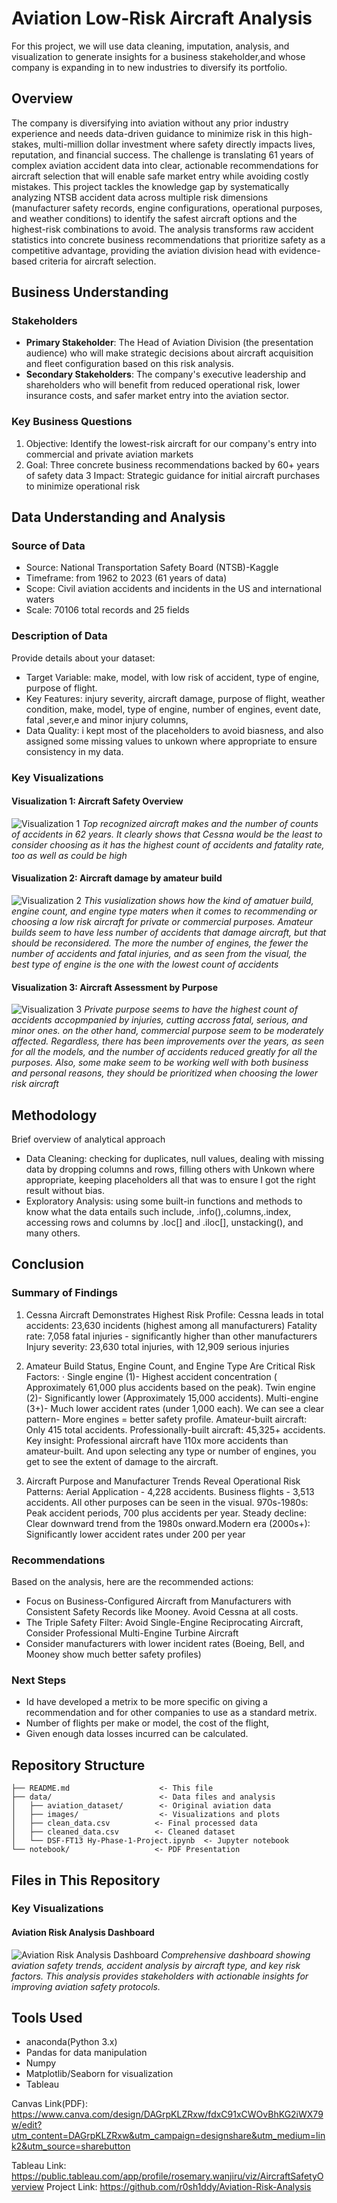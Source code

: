 # Aviation Low-Risk Aircraft Analysis

For this project, we will use data cleaning, imputation, analysis, and visualization to generate insights for a business stakeholder,and whose company is expanding in to new industries to diversify its portfolio.

## Overview

The company is diversifying into aviation without any prior industry experience and needs data-driven guidance to minimize risk in this high-stakes, multi-million dollar investment where safety directly impacts lives, reputation, and financial success. The challenge is translating 61 years of complex aviation accident data into clear, actionable recommendations for aircraft selection that will enable safe market entry while avoiding costly mistakes. This project tackles the knowledge gap by systematically analyzing NTSB accident data across multiple risk dimensions (manufacturer safety records, engine configurations, operational purposes, and weather conditions) to identify the safest aircraft options and the highest-risk combinations to avoid. The analysis transforms raw accident statistics into concrete business recommendations that prioritize safety as a competitive advantage, providing the aviation division head with evidence-based criteria for aircraft selection.

## Business Understanding

### Stakeholders
- **Primary Stakeholder**: The Head of Aviation Division (the presentation audience) who will make strategic decisions about aircraft acquisition and fleet configuration based on this risk analysis.
- **Secondary Stakeholders**: The company's executive leadership and shareholders who will benefit from reduced operational risk, lower insurance costs, and safer market entry into the aviation sector.
### Key Business Questions
1. Objective: Identify the lowest-risk aircraft for our company's entry into commercial and private aviation markets
2. Goal: Three concrete business recommendations backed by 60+ years of safety data
3 Impact: Strategic guidance for initial aircraft purchases to minimize operational risk


## Data Understanding and Analysis

### Source of Data
- Source: National Transportation Safety Board (NTSB)-Kaggle
- Timeframe: from 1962 to 2023 (61 years of data)
- Scope: Civil aviation accidents and incidents in the US and international waters
- Scale: 70106  total records and 25 fields


### Description of Data
Provide details about your dataset:
- Target Variable: make, model, with low risk of accident, type of engine, purpose of flight.
- Key Features: injury severity, aircraft damage, purpose of flight, weather condition, make, model, type of engine, number of engines, event date, fatal ,sever,e and minor injury columns,
- Data Quality: i kept most of the placeholders to avoid biasness, and also assigned some       missing values to unkown where appropriate to ensure consistency in my data.
### Key Visualizations

#### Visualization 1: Aircraft Safety Overview
![Visualization 1](images/aviation_dashboard.png)
*Top recognized aircraft makes and the number of counts of accidents in 62 years. It clearly shows that Cessna would be the least to consider choosing as it has the highest count of accidents and fatality rate, too as well as could be high*

#### Visualization 2: Aircraft damage by amateur build
![Visualization 2](images/aviation_dashboard.png)
*This vusialization shows how the kind of amatuer build, engine count, and engine type maters when it comes to recommending or choosing a low risk aircraft for private or commercial purposes. Amateur builds seem to have less number of  accidents that damage aircraft, but that should be reconsidered. The more the number of engines, the fewer the number of accidents and fatal injuries, and as seen from the visual, the best type of engine is the one with the lowest count of accidents*

#### Visualization 3: Aircraft Assessment by Purpose
![Visualization 3](images/aviation_dashboard.png)
*Private purpose seems to have the highest count of accidents accopmpanied by injuries, cutting accross fatal, serious, and minor ones. on the other hand, commercial purpose seem to be moderately affected. Regardless, there has been improvements over the years, as seen for all the models, and the number of accidents reduced greatly for all the purposes. Also, some make seem to be working well with both business and personal reasons, they should be prioritized when choosing the lower risk aircraft*

## Methodology

Brief overview of analytical approach
- Data Cleaning: checking for duplicates, null values, dealing with missing data by dropping columns and rows, filling others with Unkown where appropriate, keeping placeholders all that was to ensure I got the right result without bias.
- Exploratory Analysis: using some built-in functions and methods to know what the data entails such include, .info(),.columns,.index, accessing rows and columns by .loc[] and .iloc[], unstacking(), and many others.

## Conclusion

### Summary of Findings

1. Cessna Aircraft Demonstrates Highest Risk Profile:
Cessna leads in total accidents: 23,630 incidents (highest among all manufacturers)
Fatality rate: 7,058 fatal injuries - significantly higher than other manufacturers
Injury severity: 23,630 total injuries, with 12,909 serious injuries

2. Amateur Build Status, Engine Count, and Engine Type Are Critical Risk Factors: ·	Single engine (1)- Highest accident concentration ( Approximately 61,000 plus accidents based on the peak).
	Twin engine (2)- Significantly lower (Approximately 15,000 accidents). Multi-engine (3+)- Much lower accident rates (under 1,000 each). We can see a clear pattern- More engines = better safety profile.
	Amateur-built aircraft: Only 415 total accidents. Professionally-built aircraft: 45,325+ accidents. Key insight: Professional aircraft have 110x more accidents than amateur-built.
And upon selecting any type or number of engines, you get to see the extent of damage to the aircraft.

3. Aircraft Purpose and Manufacturer Trends Reveal Operational Risk Patterns: Aerial Application - 4,228 accidents. Business flights - 3,513 accidents. All other purposes can be seen in the visual.
970s-1980s: Peak accident periods, 700 plus accidents per year. Steady decline: Clear downward trend from the 1980s onward.Modern era (2000s+): Significantly lower accident rates under 200 per year


### Recommendations

Based on the analysis, here are the recommended actions:
- Focus on Business-Configured Aircraft from Manufacturers with Consistent Safety Records like  Mooney. Avoid Cessna at all costs.
- The Triple Safety Filter: Avoid Single-Engine Reciprocating Aircraft, Consider Professional Multi-Engine Turbine Aircraft
- Consider manufacturers with lower incident rates (Boeing, Bell, and Mooney show much better safety profiles)


### Next Steps

- Id have developed a metrix to be more specific on giving a recommendation and for other companies to use as a standard metrix.
- Number of flights per make or model, the cost of the flight, 
- Given enough data losses incurred can be calculated.

## Repository Structure

```
├── README.md                    <- This file
├── data/                        <- Data files and analysis
│   ├── aviation_dataset/        <- Original aviation data
│   ├── images/                  <- Visualizations and plots
│   ├── clean_data.csv          <- Final processed data
│   ├── cleaned_data.csv        <- Cleaned dataset
│   └── DSF-FT13 Hy-Phase-1-Project.ipynb  <- Jupyter notebook
└── notebook/                   <- PDF Presentation
```

## Files in This Repository

### Key Visualizations

#### Aviation Risk Analysis Dashboard
![Aviation Risk Analysis Dashboard](images/aviation_dashboard.png)
*Comprehensive dashboard showing aviation safety trends, accident analysis by aircraft type, and key risk factors. This analysis provides stakeholders with actionable insights for improving aviation safety protocols.*
## Tools Used

- anaconda(Python 3.x)
- Pandas for data manipulation
- Numpy 
- Matplotlib/Seaborn for visualization
- Tableau 

Canvas Link(PDF): https://www.canva.com/design/DAGrpKLZRxw/fdxC91xCWOvBhKG2iWX79w/edit?utm_content=DAGrpKLZRxw&utm_campaign=designshare&utm_medium=link2&utm_source=sharebutton

Tableau Link: https://public.tableau.com/app/profile/rosemary.wanjiru/viz/AircraftSafetyOverview
Project Link: https://github.com/r0sh1ddy/Aviation-Risk-Analysis
